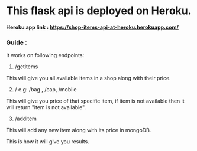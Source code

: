 # This flask api is deployed on Heroku.

**Heroku app link : https://shop-items-api-at-heroku.herokuapp.com/**

### Guide :
It works on following endpoints:

1) /getitems 

This will give you all available items in a shop along with their price.

2) /<provide any item name>
e.g: /bag , /cap, /mobile
  
This will give you price of that specific item, if item is not available then it will return "item is not available".
  
3) /additem

This will add any new item along with its price in mongoDB.

This is how it will give you results.
